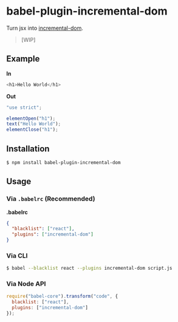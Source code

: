 # babel-plugin-incremental-dom

Turn jsx into [incremental-dom](http://google.github.io/incremental-dom/).

> [WIP]

## Example

**In**

```javascript
<h1>Hello World</h1>
```

**Out**

```javascript
"use strict";

elementOpen("h1");
text("Hello World");
elementClose("h1");
```

## Installation

```sh
$ npm install babel-plugin-incremental-dom
```

## Usage

### Via `.babelrc` (Recommended)

**.babelrc**

```json
{
  "blacklist": ["react"],
  "plugins": ["incremental-dom"]
}
```

### Via CLI

```sh
$ babel --blacklist react --plugins incremental-dom script.js
```

### Via Node API

```javascript
require("babel-core").transform("code", {
  blacklist: ["react"],
  plugins: ["incremental-dom"]
});
```
